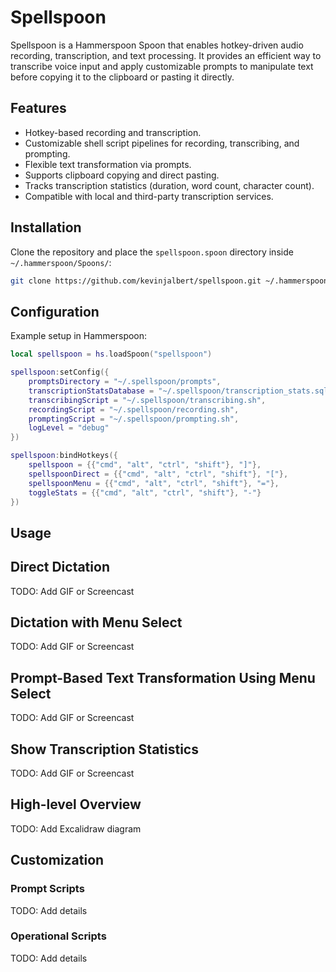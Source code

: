 # Spellspoon

Spellspoon is a Hammerspoon Spoon that enables hotkey-driven audio recording, transcription, and text processing. It
provides an efficient way to transcribe voice input and apply customizable prompts to manipulate text before copying it
to the clipboard or pasting it directly.

## Features

- Hotkey-based recording and transcription.
- Customizable shell script pipelines for recording, transcribing, and prompting.
- Flexible text transformation via prompts.
- Supports clipboard copying and direct pasting.
- Tracks transcription statistics (duration, word count, character count).
- Compatible with local and third-party transcription services.

## Installation

Clone the repository and place the `spellspoon.spoon` directory inside `~/.hammerspoon/Spoons/`:

```sh
git clone https://github.com/kevinjalbert/spellspoon.git ~/.hammerspoon/Spoons/spellspoon.spoon
```

## Configuration

Example setup in Hammerspoon:

```lua
local spellspoon = hs.loadSpoon("spellspoon")

spellspoon:setConfig({
    promptsDirectory = "~/.spellspoon/prompts",
    transcriptionStatsDatabase = "~/.spellspoon/transcription_stats.sqlite",
    transcribingScript = "~/.spellspoon/transcribing.sh",
    recordingScript = "~/.spellspoon/recording.sh",
    promptingScript = "~/.spellspoon/prompting.sh",
    logLevel = "debug"
})

spellspoon:bindHotkeys({
    spellspoon = {{"cmd", "alt", "ctrl", "shift"}, "]"},
    spellspoonDirect = {{"cmd", "alt", "ctrl", "shift"}, "["},
    spellspoonMenu = {{"cmd", "alt", "ctrl", "shift"}, "="},
    toggleStats = {{"cmd", "alt", "ctrl", "shift"}, "-"}
})
```

## Usage

## Direct Dictation

TODO: Add GIF or Screencast

## Dictation with Menu Select

TODO: Add GIF or Screencast

## Prompt-Based Text Transformation Using Menu Select

TODO: Add GIF or Screencast

## Show Transcription Statistics

TODO: Add GIF or Screencast

## High-level Overview

TODO: Add Excalidraw diagram

## Customization

### Prompt Scripts

TODO: Add details

### Operational Scripts

TODO: Add details
